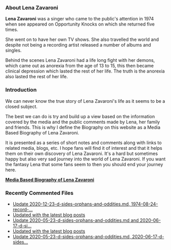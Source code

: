 ### About Lena Zavaroni

<p><strong>Lena Zavaroni</strong> was a singer who came to the public's attention in 1974 when see appeared on Opportunity Knocks on which she returned five times.</p>

<p>She went on to have her own TV shows. She also travelled the world and despite not being a recording artist released a number of albums and singles.</p>

<p>Behind the scenes Lena Zavaroni had a life long fight with her demons, which came out as anorexia from the age of 13 to 15, this then became clinical depression which lasted the rest of her life. The truth is the anorexia also lasted the rest of her life.</p>

### Introduction

<p>We can never know the true story of Lena Zavaroni's life as it seems to be a closed subject.</p>

<p>The best we can do is try and build up a view based on the information covered by the media and the public comments made by Lena, her family and friends. This is why I define the Biography on this website as a Media Based Biography of Lena Zavaroni.</p>

<p>It is presented as a series of short notes and comments along with links to related media, blogs, etc. I hope fans will find it of interest and that it helps them on their own discovery of Lena Zavaroni. It's a hard but sometimes happy but also very sad journey into the world of Lena Zavaroni. If you want the fantasy Lena that some fans seem to then you should end your journey here.</p>

<a href="https://fanzoflenazavaroni.github.io/1963-11-04-lena-zavaroni/"><strong>Media Based Biography of Lena Zavaroni</strong></a>

### Recently Commented Files

<!-- BLOG-POST-LIST:START -->
- [Update 2020-12-23-d-sides-orphans-and-oddities.md, 1974-08-24-record-…](https://github.com/FanzOfLenaZavaroni/fanzoflenazavaroni.github.io/commit/4d75a815bef09c591a420eda67d1b65e15bcc272)
- [Updated with the latest blog posts](https://github.com/FanzOfLenaZavaroni/fanzoflenazavaroni.github.io/commit/a353f68c5b57791e02d2f98be0fc0fbcf7631c42)
- [Update 2020-05-23-d-sides-orphans-and-oddities.md and 2020-06-17-d-si…](https://github.com/FanzOfLenaZavaroni/fanzoflenazavaroni.github.io/commit/599358fcd0a17246d0c21b684afb36937102f1f5)
- [Updated with the latest blog posts](https://github.com/FanzOfLenaZavaroni/fanzoflenazavaroni.github.io/commit/ab716946360d6d88e074d442a4a2454b1e4edbca)
- [Update 2020-05-23-d-sides-orphans-and-oddities.md, 2020-06-17-d-sides…](https://github.com/FanzOfLenaZavaroni/fanzoflenazavaroni.github.io/commit/6247a6f1df3dba04c1b98e1dd7a480e439668a8d)
<!-- BLOG-POST-LIST:END -->
